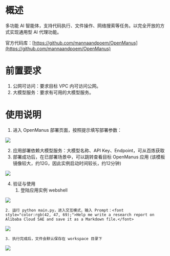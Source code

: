 # 概述
多功能 AI 智能体，支持代码执行、文件操作、网络搜索等任务。以完全开放的方式实现通用型 AI 代理功能。

官方代码库：[https://github.com/mannaandpoem/OpenManus](https://github.com/mannaandpoem/OpenManus)

# 前置要求
1. 公网可访问：要求目标 VPC 内可访问公网。
2. 大模型服务：要求有可用的大模型服务。

# 使用说明
1. 进入 OpenManus 部署页面，按照提示填写部署参数：

![](https://intranetproxy.alipay.com/skylark/lark/0/2025/png/312062/1744340282530-5198ff97-5c2c-4a81-b80c-223a15215f5d.png)

2. 应用部署依赖大模型服务：大模型名称、API Key、Endpoint，可从百炼获取
3. 部署成功后，在已部署场景中，可以跳转查看目标 OpenManus 应用 (该模板镜像较大，约12G，因此实例启动时间较长，约12分钟)

![](https://intranetproxy.alipay.com/skylark/lark/0/2025/png/312062/1744341637627-060771bf-61e4-4ecc-b4a3-8514849af0c9.png)

4. 验证与使用
    1. 登陆应用实例 webshell

![](https://intranetproxy.alipay.com/skylark/lark/0/2025/png/312062/1744340827296-ced4ff5a-aa03-4026-a6d5-e5a281729c99.png)

    2. 运行 python main.py，进入交互模式，输入 Prompt：<font style="color:rgb(42, 47, 69);">Help me write a research report on Alibaba Cloud SAE and save it as a Markdown file.</font>

![](https://intranetproxy.alipay.com/skylark/lark/0/2025/png/312062/1744341179432-59f463af-3d44-40b9-8339-01cf0a87fadc.png)

    3. 执行完成后，文件会默认保存在 workspace 目录下

![](https://intranetproxy.alipay.com/skylark/lark/0/2025/png/312062/1744342350837-6624cab3-efe4-4b96-8b1c-152ba3919e8e.png)

